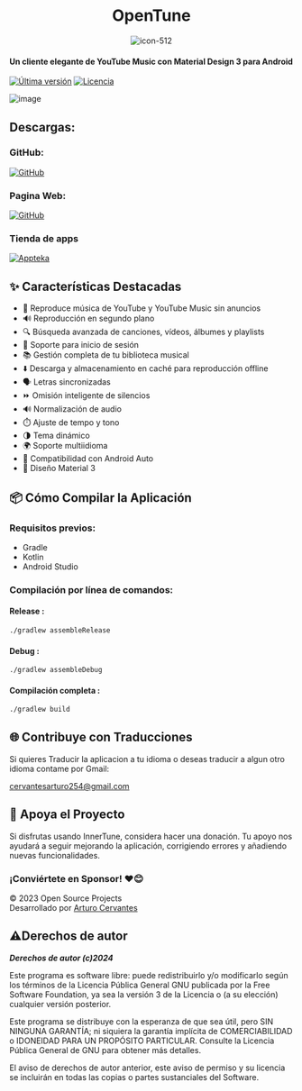 <div align="center">
<h1>OpenTune</h1> 
</div>


<div align="center">


![icon-512](https://github.com/user-attachments/assets/0d3db989-fefa-4381-bf0c-8bd5ebdabd7b)





</div>
 

  
  #### Un cliente elegante de YouTube Music con Material Design 3 para Android

  
  [![Última versión](https://img.shields.io/github/v/release/Arturo254/InnerTune?style=for-the-badge&logo=github&color=blue)](https://github.com/Arturo254/InnerTune/releases)
  [![Licencia](https://img.shields.io/github/license/Arturo254/InnerTune?style=for-the-badge&logo=gnu&color=green)](https://github.com/z-huang/InnerTune/blob/main/LICENSE)
</div>

![image](https://github.com/user-attachments/assets/336e6533-75a3-4857-872a-a8d021b0ed24)



## Descargas:

### GitHub:

[![GitHub](https://img.shields.io/badge/GitHub-100000?style=for-the-badge&logo=github&logoColor=white)](https://github.com/Arturo254/InnerTune/releases/latest)

### Pagina Web:

[![GitHub](https://img.shields.io/badge/Pagina-Web-100000?style=for-the-badge&logo=web&logoColor=Blue)](https://innertunne.netlify.app/#downloadapk)

### Tienda de apps

[![Appteka](https://img.shields.io/badge/Appteka-58CC02?style=for-the-badge&logo=Appteka&logoColor=white)](https://appteka.store/app/3d2r188065)

## ✨ Características Destacadas

- 🎵 Reproduce música de YouTube y YouTube Music sin anuncios
- 🔊 Reproducción en segundo plano
- 🔍 Búsqueda avanzada de canciones, vídeos, álbumes y playlists
- 🔑 Soporte para inicio de sesión
- 📚 Gestión completa de tu biblioteca musical
- ⬇️ Descarga y almacenamiento en caché para reproducción offline
- 🗣️ Letras sincronizadas
- ⏩ Omisión inteligente de silencios
- 🔊 Normalización de audio
- ⏱️ Ajuste de tempo y tono
- 🌗 Tema dinámico
- 🌍 Soporte multiidioma
- 🚗 Compatibilidad con Android Auto
- 💎 Diseño Material 3

## 📦 Cómo Compilar la Aplicación

### Requisitos previos:
- Gradle
- Kotlin
- Android Studio

### Compilación por línea de comandos:
#### Release :
```bash
./gradlew assembleRelease
```
#### Debug :
```bash
./gradlew assembleDebug
```
#### Compilación completa :
```bash
./gradlew build

```


## 🌐 Contribuye con Traducciones

Si quieres Traducir la aplicacion a tu idioma o deseas traducir a algun otro idioma contame por Gmail:

cervantesarturo254@gmail.com


## 💖 Apoya el Proyecto

Si disfrutas usando InnerTune, considera hacer una donación. Tu apoyo nos ayudará a seguir mejorando la aplicación, corrigiendo errores y añadiendo nuevas funcionalidades.

### ¡Conviértete en Sponsor! ❤️😊

© 2023 Open Source Projects  
Desarrollado por [Arturo Cervantes](https://www.paypal.com/paypalme/ArturoCervantes254)

## ⚠️Derechos de autor
**_Derechos de autor (c)2024_**

Este programa es software libre: puede redistribuirlo y/o modificarlo según los términos de la Licencia Pública General GNU publicada por la Free Software Foundation, ya sea la versión 3 de la Licencia o (a su elección) cualquier versión posterior.

Este programa se distribuye con la esperanza de que sea útil, pero SIN NINGUNA GARANTÍA; ni siquiera la garantía implícita de COMERCIABILIDAD o IDONEIDAD PARA UN PROPÓSITO PARTICULAR. Consulte la Licencia Pública General de GNU para obtener más detalles.

El aviso de derechos de autor anterior, este aviso de permiso y su licencia se incluirán en todas las copias o partes sustanciales del Software.
